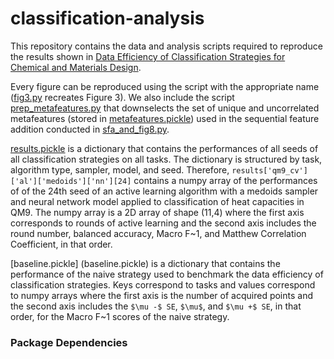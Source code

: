 # classification-analysis

This repository contains the data and analysis scripts required to reproduce the results shown in [Data Efficiency of Classification Strategies for Chemical and Materials Design](https://doi.org/10.26434/chemrxiv-2024-1sspf).

Every figure can be reproduced using the script with the appropriate name ([fig3.py](fig3.py) recreates Figure 3). We also include the script [prep_metafeatures.py](prep_metafeatures.py) that downselects the set of unique and uncorrelated metafeatures (stored in [metafeatures.pickle](metafeatures.pickle)) used in the sequential feature addition conducted in [sfa_and_fig8.py](sfa_and_fig8.py).

[results.pickle](results.pickle) is a dictionary that contains the performances of all seeds of all classification strategies on all tasks. The dictionary is structured by task, algorithm type, sampler, model, and seed. Therefore, `results['qm9_cv']['al']['medoids']['nn'][24]` contains a numpy array of the performances of of the 24th seed of an active learning algorithm with a medoids sampler and neural network model applied to classification of heat capacities in QM9. The numpy array is a 2D array of shape (11,4) where the first axis corresponds to rounds of active learning and the second axis includes the round number, balanced accuracy, Macro F~1, and Matthew Correlation Coefficient, in that order. 

[baseline.pickle] (baseline.pickle) is a dictionary that contains the performance of the naive strategy used to benchmark the data efficiency of classification strategies. Keys correspond to tasks and values correspond to numpy arrays where the first axis is the number of acquired points and the second axis includes the `$\mu -$ SE`, `$\mu$`, and `$\mu +$ SE`, in that order, for the Macro F~1 scores of the naive strategy.

### Package Dependencies